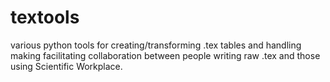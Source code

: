 # textools

various python tools for creating/transforming .tex tables and handling making facilitating collaboration between people writing raw .tex and those using Scientific Workplace. 
